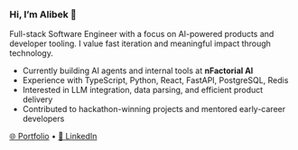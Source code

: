 ### Hi, I’m Alibek 👋

Full-stack Software Engineer with a focus on AI-powered products and developer tooling.
I value fast iteration and meaningful impact through technology.

* Currently building AI agents and internal tools at **nFactorial AI**
* Experience with TypeScript, Python, React, FastAPI, PostgreSQL, Redis
* Interested in LLM integration, data parsing, and efficient product delivery
* Contributed to hackathon-winning projects and mentored early-career developers

[🌐 Portfolio](https://alibackend.com) • [🔗 LinkedIn](https://linkedin.com/in/alibackend)
